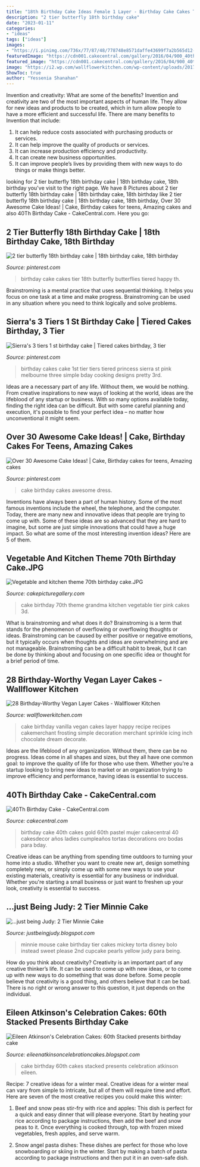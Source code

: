 ```yaml
---
title: "18th Birthday Cake Ideas Female 1 Layer - Birthday Cake Cakes Tier 18th Butterfly Butterflies Tiered Happy Th"
description: "2 tier butterfly 18th birthday cake"
date: "2023-01-11"
categories:
- "ideas"
tags: ["ideas"]
images:
- "https://i.pinimg.com/736x/77/87/48/778748e8571daffe43699f7a2b565d12--tiered-birthday-cakes-princess-birthday-cakes.jpg"
featuredImage: "https://cdn001.cakecentral.com/gallery/2016/04/900_40th-birthday-cake-8785112fpe9.jpg"
featured_image: "https://cdn001.cakecentral.com/gallery/2016/04/900_40th-birthday-cake-8785112fpe9.jpg"
image: "https://i2.wp.com/wallflowerkitchen.com/wp-content/uploads/2017/08/Vegan-Vanilla-Birthday-Cake-1.jpg?resize=799%2C1206"
ShowToc: true
author: "Yessenia Shanahan"
---
```



Invention and creativity: What are some of the benefits?
Invention and creativity are two of the most important aspects of human life. They allow for new ideas and products to be created, which in turn allow people to have a more efficient and successful life. There are many benefits to Invention that include: 
1. It can help reduce costs associated with purchasing products or services. 
2. It can help improve the quality of products or services. 
3. It can increase production efficiency and productivity. 
4. It can create new business opportunities. 
5. It can improve people’s lives by providing them with new ways to do things or make things better.

	

		
looking for 2 tier butterfly 18th birthday cake | 18th birthday cake, 18th birthday you've visit to the right page. We have 8 Pictures about 2 tier butterfly 18th birthday cake | 18th birthday cake, 18th birthday like 2 tier butterfly 18th birthday cake | 18th birthday cake, 18th birthday, Over 30 Awesome Cake Ideas! | Cake, Birthday cakes for teens, Amazing cakes and also 40Th Birthday Cake - CakeCentral.com. Here you go:
		
    
## 2 Tier Butterfly 18th Birthday Cake | 18th Birthday Cake, 18th Birthday

<img loading=lazy src="https://i.pinimg.com/736x/59/e8/8a/59e88acf6f50b12c28cd3e69a4e63fd0--th-birthday-cake-celebration-cakes.jpg" onerror="this.onerror=null;this.src='https://tse3.mm.bing.net/th?id=OIP.MiYq6VEK4Dq75i-Reshv8wHaLe&amp;pid=15.1';" alt="2 tier butterfly 18th birthday cake | 18th birthday cake, 18th birthday">

_Source: pinterest.com_

>birthday cake cakes tier 18th butterfly butterflies tiered happy th. 

	

Brainstroming is a mental practice that uses sequential thinking. It helps you focus on one task at a time and make progress. Brainstroming can be used in any situation where you need to think logically and solve problems.

    
## Sierra&#039;s 3 Tiers 1 St Birthday Cake | Tiered Cakes Birthday, 3 Tier

<img loading=lazy src="https://i.pinimg.com/736x/77/87/48/778748e8571daffe43699f7a2b565d12--tiered-birthday-cakes-princess-birthday-cakes.jpg" onerror="this.onerror=null;this.src='https://tse2.mm.bing.net/th?id=OIP.vMVjGIdTSSRN0d9-Tn-3DADHEs&amp;pid=15.1';" alt="Sierra&#039;s 3 tiers 1 st birthday cake | Tiered cakes birthday, 3 tier">

_Source: pinterest.com_

>birthday cakes cake 1st tier tiers tiered princess sierra st pink melbourne three simple bday cooking designs pretty 3rd. 

	

Ideas are a necessary part of any life. Without them, we would be nothing. From creative inspirations to new ways of looking at the world, ideas are the lifeblood of any startup or business. With so many options available today, finding the right idea can be difficult. But with some careful planning and execution, it's possible to find your perfect idea – no matter how unconventional it might seem.

    
## Over 30 Awesome Cake Ideas! | Cake, Birthday Cakes For Teens, Amazing Cakes

<img loading=lazy src="https://i.pinimg.com/originals/00/71/d2/0071d2d2a3ccdfe7439711f40a8825c4.jpg" onerror="this.onerror=null;this.src='https://tse4.mm.bing.net/th?id=OIP.CrBGoZ_NJcxm9XC0zUbecgHaH4&amp;pid=15.1';" alt="Over 30 Awesome Cake Ideas! | Cake, Birthday cakes for teens, Amazing cakes">

_Source: pinterest.com_

>cake birthday cakes awesome dress. 

	

Inventions have always been a part of human history. Some of the most famous inventions include the wheel, the telephone, and the computer. Today, there are many new and innovative ideas that people are trying to come up with. Some of these ideas are so advanced that they are hard to imagine, but some are just simple innovations that could have a huge impact. So what are some of the most interesting invention ideas? Here are 5 of them.

    
## Vegetable And Kitchen Theme 70th Birthday Cake.JPG

<img loading=lazy src="http://www.cakepicturegallery.com/d/16479-1/Vegetable+and+kitchen+theme+70th+birthday+cake.JPG" onerror="this.onerror=null;this.src='https://tse1.mm.bing.net/th?id=OIP.uDcONjPUAjRVOp0fAxTX_AHaJx&amp;pid=15.1';" alt="Vegetable and kitchen theme 70th birthday cake.JPG">

_Source: cakepicturegallery.com_

>cake birthday 70th theme grandma kitchen vegetable tier pink cakes 3d. 

	

What is brainstroming and what does it do?
Brainstroming is a term that stands for the phenomenon of overflowing or overflowing thoughts or ideas. Brainstroming can be caused by either positive or negative emotions, but it typically occurs when thoughts and ideas are overwhelming and are not manageable. Brainstroming can be a difficult habit to break, but it can be done by thinking about and focusing on one specific idea or thought for a brief period of time.

    
## 28 Birthday-Worthy Vegan Layer Cakes - Wallflower Kitchen

<img loading=lazy src="https://i2.wp.com/wallflowerkitchen.com/wp-content/uploads/2017/08/Vegan-Vanilla-Birthday-Cake-1.jpg?resize=799%2C1206" onerror="this.onerror=null;this.src='https://tse3.mm.bing.net/th?id=OIP.LNdinlXO39hbzZ7cYTMrbQHaLL&amp;pid=15.1';" alt="28 Birthday-Worthy Vegan Layer Cakes - Wallflower Kitchen">

_Source: wallflowerkitchen.com_

>cake birthday vanilla vegan cakes layer happy recipe recipes cakemerchant frosting simple decoration merchant sprinkle icing inch chocolate dream decorate. 

	

Ideas are the lifeblood of any organization. Without them, there can be no progress. Ideas come in all shapes and sizes, but they all have one common goal: to improve the quality of life for those who use them. Whether you're a startup looking to bring new ideas to market or an organization trying to improve efficiency and performance, having ideas is essential to success.

    
## 40Th Birthday Cake - CakeCentral.com

<img loading=lazy src="https://cdn001.cakecentral.com/gallery/2016/04/900_40th-birthday-cake-8785112fpe9.jpg" onerror="this.onerror=null;this.src='https://tse4.mm.bing.net/th?id=OIP.cWIlPa95wHRbSa7zl8HmbQHaKk&amp;pid=15.1';" alt="40Th Birthday Cake - CakeCentral.com">

_Source: cakecentral.com_

>birthday cake 40th cakes gold 60th pastel mujer cakecentral 40 cakesdecor años ladies cumpleaños tortas decorations oro bodas para bday. 

	

Creative ideas can be anything from spending time outdoors to turning your home into a studio. Whether you want to create new art, design something completely new, or simply come up with some new ways to use your existing materials, creativity is essential for any business or individual. Whether you're starting a small business or just want to freshen up your look, creativity is essential to success.

    
## ...just Being Judy: 2 Tier Minnie Cake

<img loading=lazy src="http://2.bp.blogspot.com/-fieI8g2Xayk/T25cxgM_sKI/AAAAAAAAA78/ZXa07FpKLlA/s1600/DSC_0002-1.JPG" onerror="this.onerror=null;this.src='https://tse2.mm.bing.net/th?id=OIP.VwPTw3eY5kOvyiD26upEZgHaJV&amp;pid=15.1';" alt="...just being Judy: 2 Tier Minnie Cake">

_Source: justbeingjudy.blogspot.com_

>minnie mouse cake birthday tier cakes mickey torta disney bolo instead sweet please 2nd cupcake pearls yellow judy para being. 

	

How do you think about creativity?
Creativity is an important part of any creative thinker’s life. It can be used to come up with new ideas, or to come up with new ways to do something that was done before. Some people believe that creativity is a good thing, and others believe that it can be bad. There is no right or wrong answer to this question, it just depends on the individual.

    
## Eileen Atkinson&#039;s Celebration Cakes: 60th Stacked Presents Birthday Cake

<img loading=lazy src="http://3.bp.blogspot.com/-s_17vmjoT84/TyVOxcy5MpI/AAAAAAAAAHc/KspkKVGVjU0/s1600/DSCN0998.JPG" onerror="this.onerror=null;this.src='https://tse1.mm.bing.net/th?id=OIP.YHOyEWkDgrWDwzVCd1YU8gHaJ4&amp;pid=15.1';" alt="Eileen Atkinson&#039;s Celebration Cakes: 60th Stacked presents birthday cake">

_Source: eileenatkinsoncelebrationcakes.blogspot.com_

>cake birthday 60th cakes stacked presents celebration atkinson eileen. 

	

Recipe: 7 creative ideas for a winter meal.
Creative ideas for a winter meal can vary from simple to intricate, but all of them will require time and effort. Here are seven of the most creative recipes you could make this winter: 
1. Beef and snow peas stir-fry with rice and apples: This dish is perfect for a quick and easy dinner that will please everyone. Start by heating your rice according to package instructions, then add the beef and snow peas to it. Once everything is cooked through, top with frozen mixed vegetables, fresh apples, and serve warm. 

2. Snow angel pasta dishes: These dishes are perfect for those who love snowboarding or skiing in the winter. Start by making a batch of pasta according to package instructions and then put it in an oven-safe dish.

